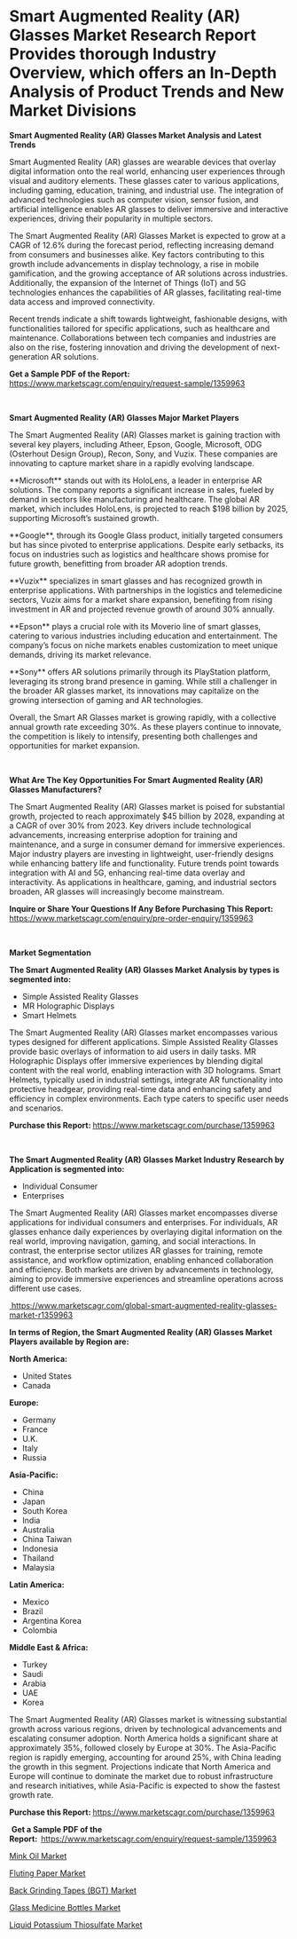 <p><h1>Smart Augmented Reality (AR) Glasses Market Research Report Provides thorough Industry Overview, which offers an In-Depth Analysis of Product Trends and New Market Divisions</h1></p><p><strong>Smart Augmented Reality (AR) Glasses Market Analysis and Latest Trends</strong></p>
<p><p>Smart Augmented Reality (AR) glasses are wearable devices that overlay digital information onto the real world, enhancing user experiences through visual and auditory elements. These glasses cater to various applications, including gaming, education, training, and industrial use. The integration of advanced technologies such as computer vision, sensor fusion, and artificial intelligence enables AR glasses to deliver immersive and interactive experiences, driving their popularity in multiple sectors.</p><p>The Smart Augmented Reality (AR) Glasses Market is expected to grow at a CAGR of 12.6% during the forecast period, reflecting increasing demand from consumers and businesses alike. Key factors contributing to this growth include advancements in display technology, a rise in mobile gamification, and the growing acceptance of AR solutions across industries. Additionally, the expansion of the Internet of Things (IoT) and 5G technologies enhances the capabilities of AR glasses, facilitating real-time data access and improved connectivity. </p><p>Recent trends indicate a shift towards lightweight, fashionable designs, with functionalities tailored for specific applications, such as healthcare and maintenance. Collaborations between tech companies and industries are also on the rise, fostering innovation and driving the development of next-generation AR solutions.</p></p>
<p><strong>Get a Sample PDF of the Report:&nbsp;</strong> <a href="https://www.marketscagr.com/enquiry/request-sample/1359963">https://www.marketscagr.com/enquiry/request-sample/1359963</a></p>
<p>&nbsp;</p>
<p><strong>Smart Augmented Reality (AR) Glasses Major Market Players</strong></p>
<p><p>The Smart Augmented Reality (AR) Glasses market is gaining traction with several key players, including Atheer, Epson, Google, Microsoft, ODG (Osterhout Design Group), Recon, Sony, and Vuzix. These companies are innovating to capture market share in a rapidly evolving landscape.</p><p>**Microsoft** stands out with its HoloLens, a leader in enterprise AR solutions. The company reports a significant increase in sales, fueled by demand in sectors like manufacturing and healthcare. The global AR market, which includes HoloLens, is projected to reach $198 billion by 2025, supporting Microsoft’s sustained growth.</p><p>**Google**, through its Google Glass product, initially targeted consumers but has since pivoted to enterprise applications. Despite early setbacks, its focus on industries such as logistics and healthcare shows promise for future growth, benefitting from broader AR adoption trends.</p><p>**Vuzix** specializes in smart glasses and has recognized growth in enterprise applications. With partnerships in the logistics and telemedicine sectors, Vuzix aims for a market share expansion, benefiting from rising investment in AR and projected revenue growth of around 30% annually.</p><p>**Epson** plays a crucial role with its Moverio line of smart glasses, catering to various industries including education and entertainment. The company’s focus on niche markets enables customization to meet unique demands, driving its market relevance.</p><p>**Sony** offers AR solutions primarily through its PlayStation platform, leveraging its strong brand presence in gaming. While still a challenger in the broader AR glasses market, its innovations may capitalize on the growing intersection of gaming and AR technologies.</p><p>Overall, the Smart AR Glasses market is growing rapidly, with a collective annual growth rate exceeding 30%. As these players continue to innovate, the competition is likely to intensify, presenting both challenges and opportunities for market expansion.</p></p>
<p>&nbsp;</p>
<p><strong>What Are The Key Opportunities For Smart Augmented Reality (AR) Glasses Manufacturers?</strong></p>
<p><p>The Smart Augmented Reality (AR) Glasses market is poised for substantial growth, projected to reach approximately $45 billion by 2028, expanding at a CAGR of over 30% from 2023. Key drivers include technological advancements, increasing enterprise adoption for training and maintenance, and a surge in consumer demand for immersive experiences. Major industry players are investing in lightweight, user-friendly designs while enhancing battery life and functionality. Future trends point towards integration with AI and 5G, enhancing real-time data overlay and interactivity. As applications in healthcare, gaming, and industrial sectors broaden, AR glasses will increasingly become mainstream.</p></p>
<p><strong>Inquire or Share Your Questions If Any Before Purchasing This Report:</strong> <a href="https://www.marketscagr.com/enquiry/pre-order-enquiry/1359963">https://www.marketscagr.com/enquiry/pre-order-enquiry/1359963</a></p>
<p>&nbsp;</p>
<p><strong>Market Segmentation</strong></p>
<p><strong>The Smart Augmented Reality (AR) Glasses Market Analysis by types is segmented into:</strong></p>
<p><ul><li>Simple Assisted Reality Glasses</li><li>MR Holographic Displays</li><li>Smart Helmets</li></ul></p>
<p><p>The Smart Augmented Reality (AR) Glasses market encompasses various types designed for different applications. Simple Assisted Reality Glasses provide basic overlays of information to aid users in daily tasks. MR Holographic Displays offer immersive experiences by blending digital content with the real world, enabling interaction with 3D holograms. Smart Helmets, typically used in industrial settings, integrate AR functionality into protective headgear, providing real-time data and enhancing safety and efficiency in complex environments. Each type caters to specific user needs and scenarios.</p></p>
<p><strong>Purchase this Report:&nbsp;</strong><a href="https://www.marketscagr.com/purchase/1359963">https://www.marketscagr.com/purchase/1359963</a></p>
<p>&nbsp;</p>
<p><strong>The Smart Augmented Reality (AR) Glasses Market Industry Research by Application is segmented into:</strong></p>
<p><ul><li>Individual Consumer</li><li>Enterprises</li></ul></p>
<p><p>The Smart Augmented Reality (AR) Glasses market encompasses diverse applications for individual consumers and enterprises. For individuals, AR glasses enhance daily experiences by overlaying digital information on the real world, improving navigation, gaming, and social interactions. In contrast, the enterprise sector utilizes AR glasses for training, remote assistance, and workflow optimization, enabling enhanced collaboration and efficiency. Both markets are driven by advancements in technology, aiming to provide immersive experiences and streamline operations across different use cases.</p></p>
<p><a href="https://www.marketscagr.com/global-smart-augmented-reality-glasses-market-r1359963">&nbsp;https://www.marketscagr.com/global-smart-augmented-reality-glasses-market-r1359963</a></p>
<p><strong>In terms of Region, the Smart Augmented Reality (AR) Glasses Market Players available by Region are:</strong></p>
<p>
    <p> <strong> North America: </strong>
        <ul>
            <li>United States</li>
            <li>Canada</li>
        </ul>
        </p> 
    <p> <strong> Europe: </strong>
        <ul>
            <li>Germany</li>
            <li>France</li>
            <li>U.K.</li>
            <li>Italy</li>
            <li>Russia</li>
        </ul>
        </p> 
    <p> <strong> Asia-Pacific: </strong>
        <ul>
            <li>China</li>
            <li>Japan</li>
            <li>South Korea</li>
            <li>India</li>
            <li>Australia</li>
            <li>China Taiwan</li>
            <li>Indonesia</li>
            <li>Thailand</li>
            <li>Malaysia</li>
        </ul>
        </p> 
    <p> <strong> Latin America: </strong>
        <ul>
            <li>Mexico</li>
            <li>Brazil</li>
            <li>Argentina Korea</li>
            <li>Colombia</li>
        </ul>
        </p> 
    <p> <strong> Middle East & Africa: </strong>
        <ul>
            <li>Turkey</li>
            <li>Saudi</li>
            <li>Arabia</li>
            <li>UAE</li>
            <li>Korea</li>
        </ul>
    </p>
    </p>
<p><p>The Smart Augmented Reality (AR) Glasses market is witnessing substantial growth across various regions, driven by technological advancements and escalating consumer adoption. North America holds a significant share at approximately 35%, followed closely by Europe at 30%. The Asia-Pacific region is rapidly emerging, accounting for around 25%, with China leading the growth in this segment. Projections indicate that North America and Europe will continue to dominate the market due to robust infrastructure and research initiatives, while Asia-Pacific is expected to show the fastest growth rate.</p></p>
<p><strong>Purchase this Report: </strong><a href="https://www.marketscagr.com/purchase/1359963">https://www.marketscagr.com/purchase/1359963</a></p>
<p>&nbsp;<strong>Get a Sample PDF of the Report:&nbsp;&nbsp;</strong><a href="https://www.marketscagr.com/enquiry/request-sample/1359963">https://www.marketscagr.com/enquiry/request-sample/1359963</a></p>
<p><strong></strong></p>
<p><p><a href="https://www.linkedin.com/pulse/global-mink-oil-market-exploring-share-trends-future-growth-cavill-pggtc?trackingId=4qy7bUBFQKKIf4qI5O6WcQ%3D%3D">Mink Oil Market</a></p><p><a href="https://www.linkedin.com/pulse/how-regional-global-trends-shaping-fluting-paper-market-year-2024-twqwe?trackingId=N6lUZtjhRB%2B53GdJen0EqQ%3D%3D">Fluting Paper Market</a></p><p><a href="https://issuu.com/reportprime-2/docs/back-grinding-tapes-bgt-market-size_e666f8f74628f4">Back Grinding Tapes (BGT) Market</a></p><p><a href="https://www.linkedin.com/pulse/strategic-market-insights-global-glass-medicine-bottles-2024-djydc?trackingId=%2F34QinjXRiGPVDscUzxhKQ%3D%3D">Glass Medicine Bottles Market</a></p><p><a href="https://issuu.com/reportprime-2/docs/liquid-potassium-thiosulfate-market_6737170818f347">Liquid Potassium Thiosulfate Market</a></p></p>
